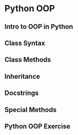 # Python OOP

## Intro to OOP in Python

## Class Syntax

## Class Methods

## Inheritance

## Docstrings

## Special Methods

## Python OOP Exercise

